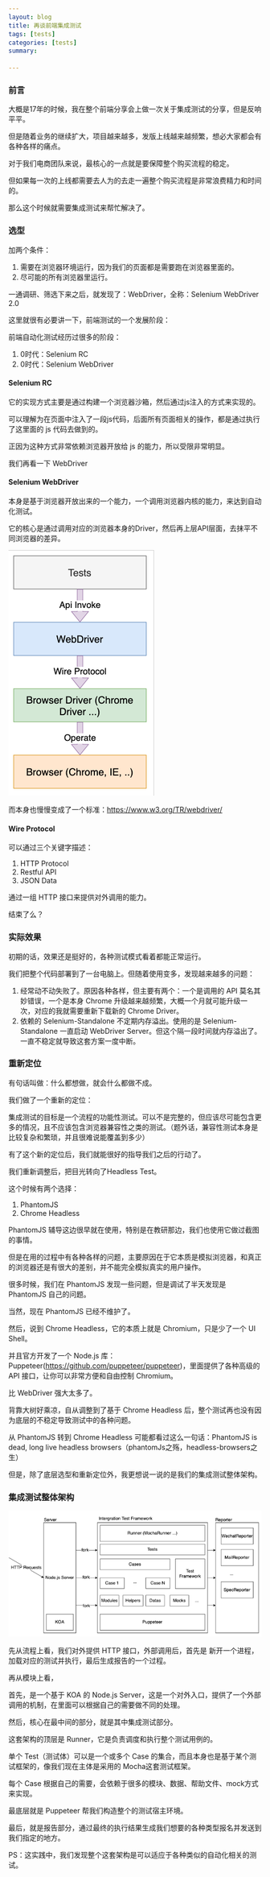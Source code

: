 ```yaml
---
layout: blog
title: 再谈前端集成测试
tags: [tests]
categories: [tests]
summary: 

---
```


### 前言

大概是17年的时候，我在整个前端分享会上做一次关于集成测试的分享，但是反响平平。

但是随着业务的继续扩大，项目越来越多，发版上线越来越频繁，想必大家都会有各种各样的痛点。

对于我们电商团队来说，最核心的一点就是要保障整个购买流程的稳定。

但如果每一次的上线都需要去人为的去走一遍整个购买流程是非常浪费精力和时间的。

那么这个时候就需要集成测试来帮忙解决了。

### 选型
加两个条件：

1. 需要在浏览器环境运行，因为我们的页面都是需要跑在浏览器里面的。
2. 尽可能的所有浏览器里运行。

一通调研、筛选下来之后，就发现了：WebDriver，全称：Selenium WebDriver 2.0

这里就很有必要讲一下，前端测试的一个发展阶段：

前端自动化测试经历过很多的阶段：

1. 0时代：Selenium RC
2. 0时代：Selenium WebDriver

#### Selenium RC

它的实现方式主要是通过构建一个浏览器沙箱，然后通过js注入的方式来实现的。

可以理解为在页面中注入了一段js代码，后面所有页面相关的操作，都是通过执行了这里面的 js 代码去做到的。


正因为这种方式非常依赖浏览器开放给 js 的能力，所以受限非常明显。

我们再看一下 WebDriver

#### Selenium WebDriver

本身是基于浏览器开放出来的一个能力，一个调用浏览器内核的能力，来达到自动化测试。

它的核心是通过调用对应的浏览器本身的Driver，然后再上层API层面，去抹平不同浏览器的差异。

![webdirver流程图](/static/img/selenium-webdriver.png)

而本身也慢慢变成了一个标准：https://www.w3.org/TR/webdriver/

#### Wire Protocol
可以通过三个关键字描述：

1. HTTP Protocol
2. Restful API
3. JSON Data

通过一组 HTTP 接口来提供对外调用的能力。

结束了么？

### 实际效果
初期的话，效果还是挺好的，各种测试模式看着都能正常运行。

我们把整个代码部署到了一台电脑上。但随着使用变多，发现越来越多的问题：

1. 经常动不动失败了。原因各种各样，但主要有两个：一个是调用的 API 莫名其妙错误，一个是本身 Chrome 升级越来越频繁，大概一个月就可能升级一次，对应的我就需要重新下载新的 Chrome Driver。
2. 依赖的 Selenium-Standalone 不定期内存溢出。使用的是 Selenium-Standalone 一直启动 WebDriver Server。但这个隔一段时间就内存溢出了。
一直不稳定就导致这套方案一度中断。

### 重新定位
有句话叫做：什么都想做，就会什么都做不成。

我们做了一个重新的定位：

集成测试的目标是一个流程的功能性测试。可以不是完整的，但应该尽可能包含更多的情况，且不应该包含浏览器兼容性之类的测试。（题外话，兼容性测试本身是比较复杂和繁琐，并且很难说能覆盖到多少）



有了这个新的定位后，我们就能很好的指导我们之后的行动了。

我们重新调整后，把目光转向了Headless Test。

这个时候有两个选择：

1. PhantomJS
2. Chrome Headless

PhantomJS 辅导这边很早就在使用，特别是在教研那边，我们也使用它做过截图的事情。

但是在用的过程中有各种各样的问题，主要原因在于它本质是模拟浏览器，和真正的浏览器还是有很大的差别，并不能完全模拟真实的用户操作。

很多时候，我们在 PhantomJS 发现一些问题，但是调试了半天发现是 PhantomJS 自己的问题。

当然，现在 PhantomJS 已经不维护了。



然后，说到 Chrome Headless，它的本质上就是 Chromium，只是少了一个 UI Shell。

并且官方开发了一个 Node.js 库：Puppeteer(https://github.com/puppeteer/puppeteer)，里面提供了各种高级的 API 接口，让你可以非常方便和自由控制 Chromium。

比 WebDriver 强大太多了。



背靠大树好乘凉，自从调整到了基于 Chrome Headless 后，整个测试再也没有因为底层的不稳定导致测试中的各种问题。



从 PhantomJS 转到 Chrome Headless 可能都看过这么一句话：PhantomJS is dead, long live headless browsers（phantomJs之殇，headless-browsers之生）



但是，除了底层选型和重新定位外，我更想说一说的是我们的集成测试整体架构。

### 集成测试整体架构

![集成测试整体架构](/static/img/integration-testing.png)

先从流程上看，我们对外提供 HTTP 接口，外部调用后，首先是 新开一个进程，加载对应的测试并执行，最后生成报告的一个过程。

再从模块上看，

首先，是一个基于 KOA 的 Node.js Server，这是一个对外入口，提供了一个外部调用的机制，在里面可以根据自己的需要做不同的处理。



然后，核心在最中间的部分，就是其中集成测试部分。

这套架构的顶层是 Runner，它是负责调度和执行整个测试用例的。

单个 Test（测试体）可以是一个或多个 Case 的集合，而且本身也是基于某个测试框架的，像我们现在主体是采用的 Mocha这套测试框架。

每个 Case 根据自己的需要，会依赖于很多的模块、数据、帮助文件、mock方式来实现。

最底层就是 Puppeteer 帮我们构造整个的测试宿主环境。



最后，就是报告部分，通过最终的执行结果生成我们想要的各种类型报名并发送到我们指定的地方。



PS：这实践中，我们发现整个这套架构是可以适应于各种类似的自动化相关的测试。
